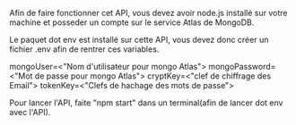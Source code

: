 Afin de faire fonctionner cet API, vous devez avoir node.js installé sur votre machine et posseder un compte sur le service Atlas de MongoDB.

Le paquet dot env est installé sur cette API, vous devez donc créer un fichier .env afin de rentrer ces variables.

mongoUser=<"Nom d'utilisateur pour mongo Atlas">
mongoPassword=<"Mot de passe pour mongo Atlas">
cryptKey=<"clef de chiffrage des Email">
tokenKey=<"Clefs de hachage des mots de passe">

Pour lancer l'API, faite "npm start" dans un terminal(afin de lancer dot env avec l'API).
